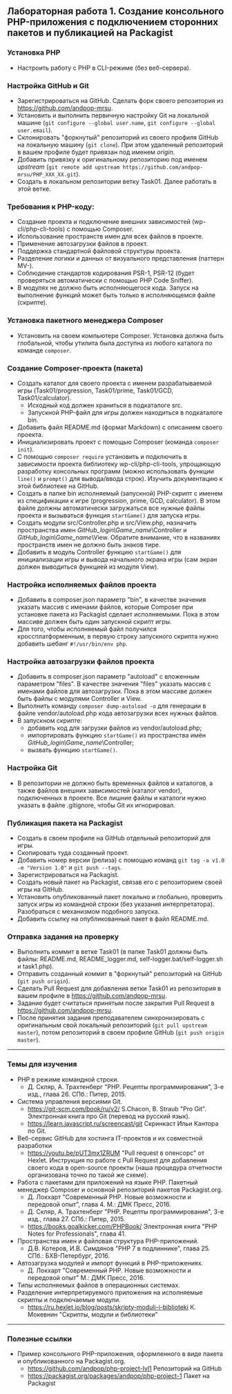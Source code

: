 ##                             Лабораторная работа 1.  Создание консольного PHP-приложения с подключением сторонних пакетов и публикацией на Packagist

### Установка PHP
* Настроить работу с PHP в CLI-режиме (без веб-сервера).

### Настройка GitHub и Git
* Зарегистрироваться на GitHub. Сделать форк своего репозитория  из https://github.com/andpop-mrsu.
* Установить и выполнить первичную настройку Git на локальной машине (`git configure --global user.name`, `git configure --global user.email`).
* Склонировать "форкнутый" репозиторий из своего профиля GitHub на локальную машину (`git clone`). При этом удаленный репозиторий в вашем профиле будет привязан под именем *origin*.
* Добавить привязку к оригинальному репозиторию под именем *upstream* (`git remote add upstream https://github.com/andpop-mrsu/PHP_XXX_XX.git`).
* Создать в локальном репозитории ветку Task01. Далее работать в этой ветке.

### Требования к PHP-коду:
* Создание проекта и подключение внешних зависимостей (wp-cli/php-cli-tools) с помощью Composer.
* Использование пространств имен для всех файлов в проекте.
* Применение автозагрузки файлов в проект.
* Поддержка стандартной файловой структуры проекта.
* Разделение логики и данных от визуального представления (паттерн MV-).
* Соблюдение стандартов кодирования PSR-1, PSR-12 (будет проверяться автоматически с помощью PHP Code Sniffer).
* В модулях не должно быть исполняющегося кода. Запуск на выполнение функций может быть только в исполняющемся файле (скрипте).

### Установка пакетного менеджера Composer
* Установить на своем компьютере Composer. Установка должна быть глобальной, чтобы утилита была доступнa из любого каталога по команде `composer`.

### Создание Composer-проекта (пакета)
* Создать каталог для своего проекта с именем разрабатываемой игры (Task01/progression, Task01/prime, Task01/GCD, Task01/calculator).
    * Исходный код должен храниться в подкаталоге src.
    * Запускной PHP-файл для игры должен находиться в подкаталоге bin.
* Добавить файл README.md (формат Markdown) с описанием своего проекта.
* Инициализировать проект с помощью Composer (команда `composer init`).
* С помощью `composer require` установить и подключить в зависимости проекта библиотеку wp-cli/php-cli-tools, упрощающую разработку консольных программ (можно использовать функции `line()` и `prompt()` для вывода/ввода строк). Изучить документацию к этой библиотеке на GitHub.
* Создать в папке bin исполняемый (запускной) PHP-скрипт с именем из спецификации к игре (progression, prime, GCD, calculator). В этом файле должны автоматически загружаться все нужные файлы проекта и вызываться функция `startGame()` для запуска игры.
* Создать модули src/Controller.php и src/View.php, назначить пространства имен *GitHub_login\Game_name*\Controller и *GitHub_login\Game_name*\View. Обратите внимание, что в названиях пространств имен не должно быть знаков тире.
* Добавить в модуль Controller функцию `startGame()` для инициализации игры и вывода начального экрана игры (сам экран должен выводиться функцией из модуля View).

### Настройка исполняемых файлов проекта
* Добавить в composer.json параметр "bin", в качестве значения указать массив с именами файлов, которые Composer при установке пакета из Packagist сделает исполняемыми. Пока в этом массиве должен быть один запускной скрипт игры.
* Для того, чтобы исполняемый файл получился кроссплатформенным, в первую строку запускного скрипта нужно добавить шебанг `#!/usr/bin/env php`.

### Настройка автозагрузки файлов проекта
* Добавить в composer.json параметр "autoload" с вложенным параметром "files". В качестве значения "files" указать массив с именами файлов для автозагрузки. Пока в этом массиве должен быть файлы с модулями Controller и View.
* Выполнить команду `composer dump-autoload -o` для генерации в файле vendor/autoload.php кода автозагрузки всех нужных файлов.
* В запускном скрипте:
    * добавить код для загрузки файлов из vendor/autoload.php;
    * импортировать функцию `startGame()` из пространства имён *GitHub_login\Game_name*\Controller;
    * вызвать функцию `startGame()`.


### Настройка Git
* В репозитории не должно быть временных файлов и каталогов, а также файлов внешних зависимостей (каталог vendor), подключенных в проекте. Все лишние файлы и каталоги нужно указать в файле .gitignore, чтобы Git их игнорировал.

### Публикация пакета на Packagist
* Создать в своем профиле на GitHub отдельный репозиторий для игры.
* Скопировать туда созданный проект.
* Добавить номер версии (релиза) с помощью команд `git tag -a v1.0 -m "Version 1.0"` и `git push --tags`.
* Зарегистрироваться на Packagist.
* Создать новый пакет на Packagist, связав его с репозиторием своей игры на GitHub.
* Установить опубликованный пакет локально и глобально, проверить запуск игры из командной строки (без указания интерпретатора). Разобраться с механизмом подобного запуска.
* Добавить ссылку на опубликованный пакет в файл README.md.

### Отправка задания на проверку
* Выполнить коммит в ветке Task01 (в папке Task01 должны быть файлы: README.md, README_logger.md, self-logger.bat/self-logger.sh и task1.php).
* Отправить созданный коммит в "форкнутый" репозиторий на GitHub (`git push origin`).
* Сделать Pull Request для добавления ветки Task01 из репозитория в вашем профиле в https://github.com/andpop-mrsu.
* Задание будет считаться принятым после закрытия Pull Request в https://github.com/andpop-mrsu.
* После принятия задания преподавателем синхронизировать с оригинальным свой локальный репозиторий (`git pull upstream master`), потом репозиторий в своем профиле GitHub (`git push origin master`).


* * *
### Темы для изучения
* PHP в режиме командной строки.
    * Д. Скляр, А. Трахтенберг "PHP. Рецепты программирования", 3-е изд., глава 26. СПб.: Питер, 2015.
* Система управления версиями Git.
    * <https://git-scm.com/book/ru/v2/> S.Chacon, B. Straub "Pro Git". Электронная книга про Git (перевод на русский язык).
    * <https://learn.javascript.ru/screencast/git> Скринкаст Ильи Кантора по Git.
* Веб-сервис GitHub для хостинга IT-проектов и их совместной разработки
    * <https://youtu.be/pUT3mx1ZRUМ> "Pull request в опенсорс" от Hexlet. Инструкция по работе с Pull Request для добавления своего кода в open-source проекты (наша процедура отчетности организована точно по такой же схеме).   
* Работа с пакетами для приложений на языке PHP. Пакетный менеджер Composer и основной репозиторий пакетов Packagist.org.
    * Д. Локхарт "Современный PHP. Новые возможности и передовой опыт", глава 4. М.: ДМК Пресс, 2016.
    * Д. Скляр, А. Трахтенберг "PHP. Рецепты программирования", 3-е изд., глава 27. СПб.: Питер, 2015.
    * <https://books.goalkicker.com/PHPBook/> Электронная книга "PHP Notes for Professionals", глава 41.
* Пространства имен и файловая структура PHP-приложений.
    * Д.В. Котеров, И.В. Симдянов "PHP 7 в подлиннике", глава 25. СПб.: БХВ-Петербург, 2016.
* Автозагрузка модулей и импорт функций в PHP-приложениях.
    * Д. Локхарт "Современный PHP. Новые возможности и передовой опыт" М.: ДМК Пресс, 2016.
* Типы исполняемых файлов в операционных системах.
* Разделение интерпретируемого приложения на исполняемые скрипты и подключаемые модули.
    * <https://ru.hexlet.io/blog/posts/skripty-moduli-i-biblioteki> К. Мокевнин "Скрипты, модули и библиотеки"

* * *
### Полезные ссылки
* Пример консольного PHP-приложения, оформленного в виде пакета и опубликованного на Packagist.org.
    * <https://github.com/andpop/php-project-lvl1> Репозиторий на GitHub
    * <https://packagist.org/packages/andpop/php-project-1> Пакет на Packagist
